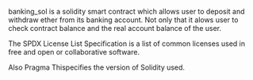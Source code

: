 
banking_sol is a solidity smart contract which allows user to deposit and withdraw ether from  its banking account. Not only that it alows user to  check  contract balance and the real account balance of the user.

The SPDX License List Specification is a list of common licenses used in free and open or collaborative software.

Also Pragma Thispecifies the version of Solidity used. 